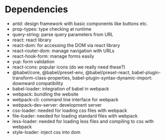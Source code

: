 # Dependencies
- antd: design framework with basic components like buttons etc.
- prop-types: type checking at runtime
- query-string: parse query parameters from URL
- react: react library
- react-dom: for accessing the DOM via react library
- react-router-dom: manage navigation with URLs
- react-hook-form: manage forms easily
- yup: form validation
- react-icons: popular icons (do we really need these?)
- @babel/core, @babel/preset-env, @babel/preset-react, babel-plugin-transform-class-properties, babel-plugin-syntax-dynamic-import: downward compatibility
- babel-loader: integration of babel in webpack
- webpack: bundling the website
- webpack-cli: command line interface for webpack
- webpack-dev-server: development server
- css-loader: needed for loading css files with webpack
- file-loader: needed for loading standard files with webpack
- less-loader: needed for loading less files and compiling to css with webpack
- style-loader: inject css into dom